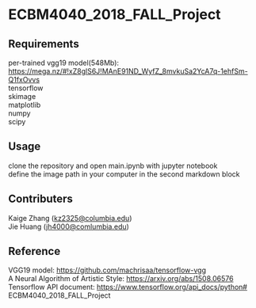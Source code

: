 # ECBM4040_2018_FALL_Project

## Requirements
per-trained vgg19 model(548Mb): https://mega.nz/#!xZ8glS6J!MAnE91ND_WyfZ_8mvkuSa2YcA7q-1ehfSm-Q1fxOvvs  
tensorflow  
skimage  
matplotlib  
numpy  
scipy  

## Usage
clone the repository and open main.ipynb with jupyter notebook  
define the image path in your computer in the second markdown block  


## Contributers
Kaige Zhang (kz2325@columbia.edu)  
Jie Huang (jh4000@comlumbia.edu)  

## Reference
VGG19 model: https://github.com/machrisaa/tensorflow-vgg  
A Neural Algorithm of Artistic Style: https://arxiv.org/abs/1508.06576  
Tensorflow API document: https://www.tensorflow.org/api_docs/python# ECBM4040_2018_FALL_Project  

